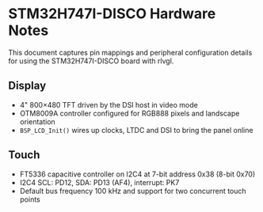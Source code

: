# STM32H747I-DISCO Hardware Notes

This document captures pin mappings and peripheral configuration details for using the STM32H747I-DISCO board with rlvgl.

## Display

- 4" 800×480 TFT driven by the DSI host in video mode
- OTM8009A controller configured for RGB888 pixels and landscape orientation
- `BSP_LCD_Init()` wires up clocks, LTDC and DSI to bring the panel online

## Touch

- FT5336 capacitive controller on I2C4 at 7-bit address 0x38 (8-bit 0x70)
- I2C4 SCL: PD12, SDA: PD13 (AF4), interrupt: PK7
- Default bus frequency 100 kHz and support for two concurrent touch points
